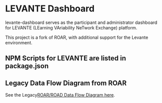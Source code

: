 # LEVANTE Dashboard

levante-dashboard serves as the participant and administrator dashboard for LEVANTE (LEarning VAriability NeTwork Exchange) platform.

This project is a fork of ROAR, with additional support for the Levante environment.

## NPM Scripts for LEVANTE are listed in package.json

## Legacy Data Flow Diagram from ROAR

See the Legacy[ROAR/ROAD Data Flow Diagram here](https://miro.com/app/board/uXjVNY-_qDA=/?share_link_id=967374624080).
